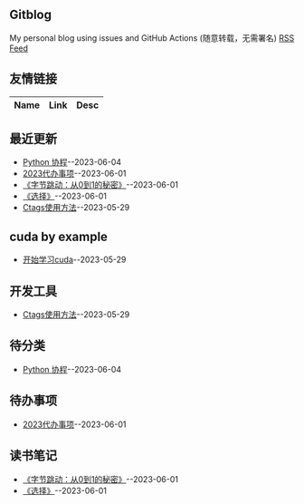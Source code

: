## Gitblog
My personal blog using issues and GitHub Actions (随意转载，无需署名)
[RSS Feed](https://raw.githubusercontent.com/wjwever/gitblog/master/feed.xml)
## 友情链接
| Name | Link | Desc | 
 | ---- | ---- | ---- |
## 最近更新
- [Python 协程](https://github.com/wjwever/gitblog/issues/18)--2023-06-04
- [2023代办事项](https://github.com/wjwever/gitblog/issues/17)--2023-06-01
- [《字节跳动：从0到1的秘密》](https://github.com/wjwever/gitblog/issues/16)--2023-06-01
- [《选择》](https://github.com/wjwever/gitblog/issues/15)--2023-06-01
- [Ctags使用方法](https://github.com/wjwever/gitblog/issues/13)--2023-05-29
## cuda by example
- [开始学习cuda](https://github.com/wjwever/gitblog/issues/10)--2023-05-29
## 开发工具
- [Ctags使用方法](https://github.com/wjwever/gitblog/issues/13)--2023-05-29
## 待分类
- [Python 协程](https://github.com/wjwever/gitblog/issues/18)--2023-06-04
## 待办事项
- [2023代办事项](https://github.com/wjwever/gitblog/issues/17)--2023-06-01
## 读书笔记
- [《字节跳动：从0到1的秘密》](https://github.com/wjwever/gitblog/issues/16)--2023-06-01
- [《选择》](https://github.com/wjwever/gitblog/issues/15)--2023-06-01
